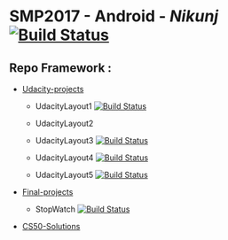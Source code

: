 # SMP2017 - Android - *Nikunj* [![Build Status](https://travis-ci.org/nik1010/Android_App-Samples.svg?branch=master)](https://travis-ci.org/nik1010/Android_App-Samples)

## Repo Framework :


* [Udacity-projects](https://github.com/gdgsurat/SMP-2017-Android/tree/master/smp2017-android-nikunj/udacity-projects)

  * UdacityLayout1    [![Build Status](https://travis-ci.org/nik1010/Android_App-Samples.svg?branch=master)](https://travis-ci.org/nik1010/Android_App-Samples/builds/233223477)
  
  * UdacityLayout2

  
  * UdacityLayout3    [![Build Status](https://travis-ci.org/nik1010/Android_App-Samples.svg?branch=master)](https://travis-ci.org/nik1010/Android_App-Samples/builds/233556864)

  * UdacityLayout4    [![Build Status](https://travis-ci.org/nik1010/Android_App-Samples.svg?branch=master)](https://travis-ci.org/nik1010/Android_App-Samples/builds/233586609)

  * UdacityLayout5    [![Build Status](https://travis-ci.org/nik1010/Android_App-Samples.svg?branch=master)](https://travis-ci.org/nik1010/Android_App-Samples/builds/233627229)


* [Final-projects](https://github.com/gdgsurat/SMP-2017-Android/tree/master/smp2017-android-nikunj/final-projects)
  
  * StopWatch    [![Build Status](https://travis-ci.org/nik1010/Android_App-Samples.svg?branch=master)](https://travis-ci.org/nik1010/Android_App-Samples/builds/235411489)

* [CS50-Solutions](https://github.com/gdgsurat/SMP-2017-Android/tree/master/smp2017-android-nikunj/CS50-solutions)


    


